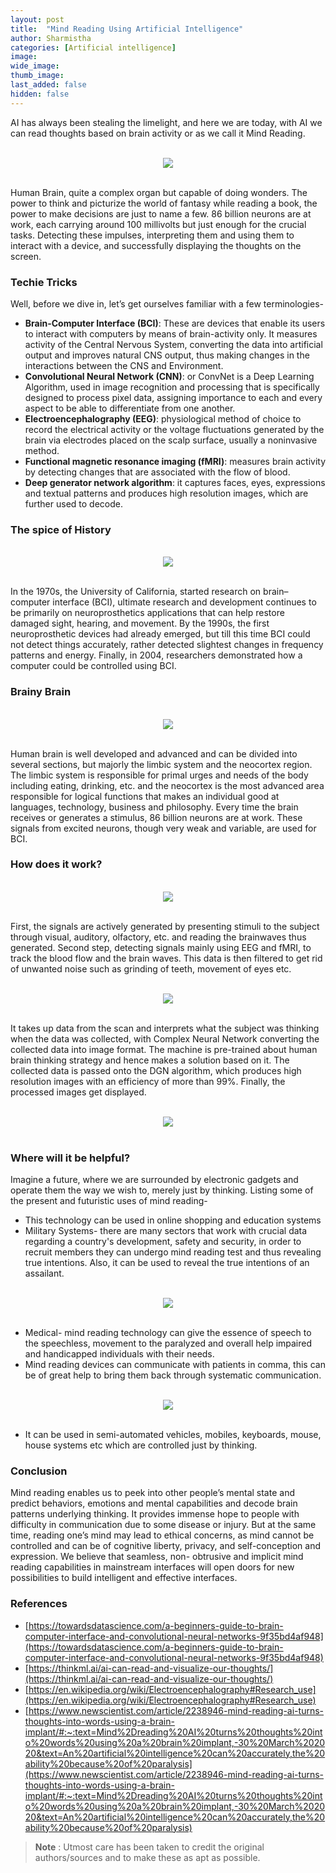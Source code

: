 ```yaml
---
layout: post
title:  "Mind Reading Using Artificial Intelligence"
author: Sharmistha
categories: [Artificial intelligence]
image: 
wide_image: 
thumb_image: 
last_added: false
hidden: false
---
```

AI has always been stealing the limelight, and here we are today, with AI we can read thoughts based on brain activity or as we call it Mind Reading.

<br>
<div align="center">
	<img src="/assets/images/mind_reading_images/images_01.jpg"/>
</div>
<br>

Human Brain, quite a complex organ but capable of doing wonders. The power to think and picturize the world of fantasy while reading a book, the power to make decisions are just to name a few. 86 billion neurons are at work, each carrying around 100 millivolts but just enough for the crucial tasks. Detecting these impulses, interpreting them and using them to interact with a device, and successfully displaying the thoughts on the screen.

### Techie Tricks
Well, before we dive in, let’s get ourselves familiar with a few terminologies-
* **Brain-Computer Interface (BCI)**: These are devices that enable its users to interact with computers by means of brain-activity only. It measures activity of the Central Nervous System, converting the data into artificial output and improves natural CNS output, thus making changes in the interactions between the CNS and Environment.
* **Convolutional Neural Network (CNN)**: or ConvNet is a Deep Learning Algorithm, used in image recognition and processing that is specifically designed to process pixel data, assigning importance to each and every aspect to be able to differentiate from one another.
* **Electroencephalography (EEG)**: physiological method of choice to record the electrical activity or the voltage fluctuations generated by the brain via electrodes placed on the scalp surface, usually a noninvasive method.
* **Functional magnetic resonance imaging (fMRI)**: measures brain activity by detecting changes that are associated with the flow of blood.
* **Deep generator network algorithm**: it captures faces, eyes, expressions and textual patterns and produces high resolution images, which are further used to decode.

### The spice of History

<br>
<div align="center">
	<img src="/assets/images/mind_reading_images/images_04.jpg"/>
</div>
<br>

In the 1970s, the University of California, started research on brain–computer interface (BCI), ultimate research and development continues to be primarily on neuroprosthetics applications that can help restore damaged sight, hearing, and movement. By the 1990s, the first neuroprosthetic devices had already emerged, but till this time BCI could not detect things accurately, rather detected slightest changes in frequency patterns and energy. Finally, in 2004, researchers demonstrated how a computer could be controlled using BCI.

### Brainy Brain

<br>
<div align="center">
	<img src="/assets/images/mind_reading_images/images_3.jpeg"/>
</div>
<br>

Human brain is well developed and advanced and can be divided into several sections, but majorly the limbic system and the neocortex region. The limbic system is responsible for primal urges and needs of the body including eating, drinking, etc. and the neocortex is the most advanced area responsible for logical functions that makes an individual good at languages, technology, business and philosophy.
Every time the brain receives or generates a stimulus, 86 billion neurons are at work. These signals from excited neurons, though very weak and variable, are used for BCI.

### How does it work?

<br>
<div align="center">
	<img src="/assets/images/mind_reading_images/images_4.jpeg"/>
</div>
<br>

First, the signals are actively generated by presenting stimuli to the subject through visual, auditory, olfactory, etc. and reading the brainwaves thus generated.  Second step, detecting signals mainly using EEG and fMRI, to track the blood flow and the brain waves. This data is then filtered to get rid of unwanted noise such as grinding of teeth, movement of eyes etc. 

<br>
<div align="center">
	<img src="/assets/images/mind_reading_images/images_02.jpg"/>
</div>
<br>

It takes up data from the scan and interprets what the subject was thinking when the data was collected, with Complex Neural Network converting the collected data into image format. The machine is pre-trained about human brain thinking strategy and hence makes a solution based on it. The collected data is passed onto the DGN algorithm, which produces high resolution images with an efficiency of more than 99%. Finally, the processed images get displayed.

<br>
<div align="center">
	<img src="/assets/images/mind_reading_images/images_5.png"/>
</div>
<br>

### Where will it be helpful?

Imagine a future, where we are surrounded by electronic gadgets and operate them the way we wish to, merely just by thinking. Listing some of the present and futuristic uses of mind reading-
- This technology can be used in online shopping and education systems
- Military Systems- there are many sectors that work with crucial data regarding a country's development, safety and security, in order to recruit members they can undergo mind reading test and thus revealing true intentions. Also, it can be used to reveal the true intentions of an assailant.

<br>
<div align="center">
	<img src="/assets/images/mind_reading_images/images_6.jpeg"/>
</div>
<br>

- Medical- mind reading technology can give the essence of speech to the speechless, movement to the paralyzed and overall help impaired and handicapped individuals with their needs.
- Mind reading devices can communicate with patients in comma, this can be of great help to bring them back through systematic communication.

<br>
<div align="center">
	<img src="/assets/images/mind_reading_images/images_03.jpg"/>
</div>
<br>

- It can be used in semi-automated vehicles, mobiles, keyboards, mouse, house systems etc which are controlled just by thinking.

### Conclusion

Mind reading enables us to peek into other people’s mental state and predict behaviors, emotions and mental capabilities and decode brain patterns underlying thinking. It provides immense hope to people with difficulty in communication due to some disease or injury. But at the same time, reading one’s mind may lead to ethical concerns, as mind cannot be controlled and can be of cognitive liberty, privacy, and self-conception and expression.  We believe that seamless, non- obtrusive and implicit mind reading capabilities in mainstream interfaces will open doors for new possibilities to build intelligent and effective interfaces.

### References

- [https://towardsdatascience.com/a-beginners-guide-to-brain-computer-interface-and-convolutional-neural-networks-9f35bd4af948](https://towardsdatascience.com/a-beginners-guide-to-brain-computer-interface-and-convolutional-neural-networks-9f35bd4af948)
- [https://thinkml.ai/ai-can-read-and-visualize-our-thoughts/](https://thinkml.ai/ai-can-read-and-visualize-our-thoughts/)
- [https://en.wikipedia.org/wiki/Electroencephalography#Research_use](https://en.wikipedia.org/wiki/Electroencephalography#Research_use)
- [https://www.newscientist.com/article/2238946-mind-reading-ai-turns-thoughts-into-words-using-a-brain-implant/#:~:text=Mind%2Dreading%20AI%20turns%20thoughts%20into%20words%20using%20a%20brain%20implant,-30%20March%202020&text=An%20artificial%20intelligence%20can%20accurately,the%20ability%20because%20of%20paralysis](https://www.newscientist.com/article/2238946-mind-reading-ai-turns-thoughts-into-words-using-a-brain-implant/#:~:text=Mind%2Dreading%20AI%20turns%20thoughts%20into%20words%20using%20a%20brain%20implant,-30%20March%202020&text=An%20artificial%20intelligence%20can%20accurately,the%20ability%20because%20of%20paralysis)

> **Note** :
> Utmost care has been taken to credit the original authors/sources and to make these as apt as possible.